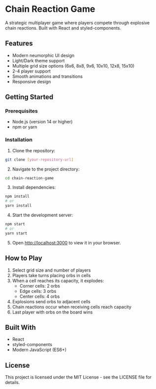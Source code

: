 # Chain Reaction Game

A strategic multiplayer game where players compete through explosive chain reactions. Built with React and styled-components.

## Features

- Modern neumorphic UI design
- Light/Dark theme support
- Multiple grid size options (6x6, 8x8, 9x6, 10x10, 12x8, 15x10)
- 2-4 player support
- Smooth animations and transitions
- Responsive design

## Getting Started

### Prerequisites

- Node.js (version 14 or higher)
- npm or yarn

### Installation

1. Clone the repository:
```bash
git clone [your-repository-url]
```

2. Navigate to the project directory:
```bash
cd chain-reaction-game
```

3. Install dependencies:
```bash
npm install
# or
yarn install
```

4. Start the development server:
```bash
npm start
# or
yarn start
```

5. Open [http://localhost:3000](http://localhost:3000) to view it in your browser.

## How to Play

1. Select grid size and number of players
2. Players take turns placing orbs in cells
3. When a cell reaches its capacity, it explodes:
   - Corner cells: 2 orbs
   - Edge cells: 3 orbs
   - Center cells: 4 orbs
4. Explosions send orbs to adjacent cells
5. Chain reactions occur when receiving cells reach capacity
6. Last player with orbs on the board wins

## Built With

- React
- styled-components
- Modern JavaScript (ES6+)

## License

This project is licensed under the MIT License - see the LICENSE file for details.
